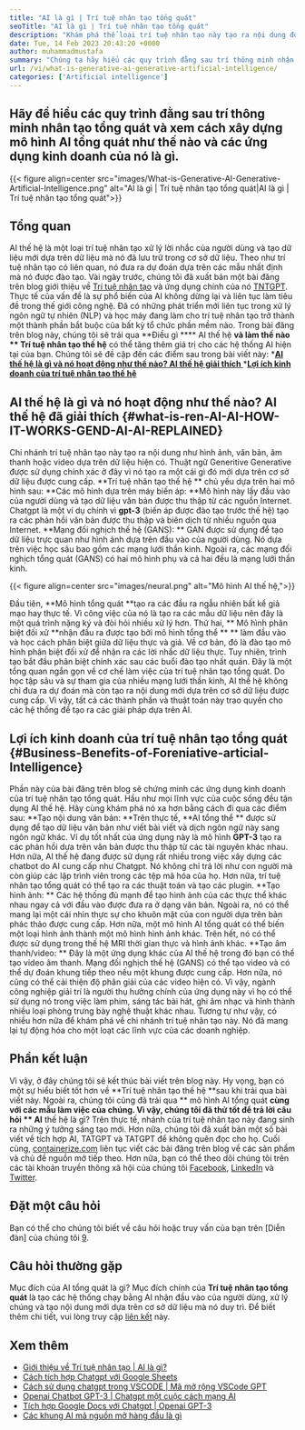 ```yaml
---
title: "AI là gì | Trí tuệ nhân tạo tổng quát" 
seoTitle: "AI là gì | Trí tuệ nhân tạo tổng quát" 
description: "Khám phá thể loại trí tuệ nhân tạo này tạo ra nội dung độc đáo. Hãy bắt đầu bài viết và cố gắng để có được câu trả lời AI thế hệ là gì?" 
date: Tue, 14 Feb 2023 20:43:20 +0000
author: muhammadmustafa
summary: "Chúng ta hãy hiểu các quy trình đằng sau trí thông minh nhân tạo thế hệ và xem cách xây dựng mô hình AI tổng quát như thế nào và các ứng dụng kinh doanh của nó là gì." 
url: /vi/what-is-generative-ai-generative-artificial-intelligence/
categories: ['Artificial intelligence']
---
```


## Hãy để hiểu các quy trình đằng sau trí thông minh nhân tạo tổng quát và xem cách xây dựng mô hình AI tổng quát như thế nào và các ứng dụng kinh doanh của nó là gì.

{{< figure align=center src="images/What-is-Generative-AI-Generative-Artificial-Intelligence.png" alt="AI là gì | Trí tuệ nhân tạo tổng quát|AI là gì | Trí tuệ nhân tạo tổng quát">}}


## Tổng quan
AI thế hệ là một loại trí tuệ nhân tạo xử lý lời nhắc của người dùng và tạo dữ liệu mới dựa trên dữ liệu mà nó đã lưu trữ trong cơ sở dữ liệu. Theo như trí tuệ nhân tạo có liên quan, nó đưa ra dự đoán dựa trên các mẫu nhất định mà nó được đào tạo. Vài ngày trước, chúng tôi đã xuất bản một bài đăng trên blog giới thiệu về [Trí tuệ nhân tạo][1] và ứng dụng chính của nó [TNTGPT][2]. Thực tế của vấn đề là sự phổ biến của AI không dừng lại và liên tục làm tiêu đề trong thế giới công nghệ. Đã có những phát triển mới liên tục trong xử lý ngôn ngữ tự nhiên (NLP) và học máy đang làm cho trí tuệ nhân tạo trở thành một thành phần bắt buộc của bất kỳ tổ chức phần mềm nào. Trong bài đăng trên blog này, chúng tôi sẽ trải qua **Điều gì  ****  AI thế hệ  **và làm thế nào **  Trí tuệ nhân tạo thế hệ**  có thể tăng thêm giá trị cho các hệ thống AI hiện tại của bạn.
Chúng tôi sẽ đề cập đến các điểm sau trong bài viết này:
  *[**AI thế hệ là gì và nó hoạt động như thế nào? AI thế hệ giải thích** ][3]
  *[**Lợi ích kinh doanh của trí tuệ nhân tạo thế hệ** ][4]

## AI thế hệ là gì và nó hoạt động như thế nào? AI thế hệ đã giải thích   {#what-is-ren-AI-AI-HOW-IT-WORKS-GEND-AI-AI-REPLAINED}
Chi nhánh trí tuệ nhân tạo này tạo ra nội dung như hình ảnh, văn bản, âm thanh hoặc video dựa trên dữ liệu hiện có. Thuật ngữ Generitive Generative được sử dụng chính xác ở đây vì nó tạo ra một cái gì đó mới dựa trên cơ sở dữ liệu được cung cấp.
**Trí tuệ nhân tạo thế hệ ** chủ yếu dựa trên hai mô hình sau:
**Các mô hình dựa trên máy biến áp: **Mô hình này lấy đầu vào của người dùng và tạo dữ liệu văn bản được thu thập từ các nguồn Internet. Chatgpt là một ví dụ chính vì  **gpt-3**   (biến áp được đào tạo trước thế hệ) tạo ra các phản hồi văn bản được thu thập và biên dịch từ nhiều nguồn qua Internet.
**Mạng đối nghịch thế hệ (GANS): ** GAN được sử dụng để tạo dữ liệu trực quan như hình ảnh dựa trên đầu vào của người dùng. Nó dựa trên việc học sâu bao gồm các mạng lưới thần kinh. Ngoài ra, các mạng đối nghịch tổng quát (GANS) có hai mô hình phụ và cả hai đều là mạng lưới thần kinh.

{{< figure align=center src="images/neural.png" alt="Mô hình AI thế hệ,">}}

Đầu tiên, **Mô hình tổng quát  **tạo ra các đầu ra ngẫu nhiên bất kể giả mạo hay thực tế. Vì công việc của nó là tạo ra các mẫu dữ liệu nên đây là một quá trình nặng ký và đòi hỏi nhiều xử lý hơn. Thứ hai, **  Mô hình phân biệt đối xử  **nhận đầu ra được tạo bởi mô hình tổng thể ** **  làm đầu vào và học cách phân biệt giữa dữ liệu thực và giả. Về cơ bản, đó là đào tạo mô hình phân biệt đối xử để nhận ra các lời nhắc dữ liệu thực. Tuy nhiên, trình tạo bắt đầu phân biệt chính xác sau các buổi đào tạo nhất quán.
Đây là một tổng quan ngắn gọn về cơ chế làm việc của trí tuệ nhân tạo tổng quát. Do học tập sâu và sự tham gia của nhiều mạng lưới thần kinh, AI thế hệ không chỉ đưa ra dự đoán mà còn tạo ra nội dung mới dựa trên cơ sở dữ liệu được cung cấp. Vì vậy, tất cả các thành phần và thuật toán này trao quyền cho các hệ thống để tạo ra các giải pháp dựa trên AI.

## Lợi ích kinh doanh của trí tuệ nhân tạo tổng quát   {#Business-Benefits-of-Foreniative-articial-Intelligence}
Phần này của bài đăng trên blog sẽ chứng minh các ứng dụng kinh doanh của trí tuệ nhân tạo tổng quát. Hầu như mọi lĩnh vực của cuộc sống đều tận dụng AI thế hệ. Hãy cùng khám phá nó xa hơn bằng cách đi qua các điểm sau:
**Tạo nội dung văn bản: **Trên thực tế,  **AI tổng thể **  được sử dụng để tạo dữ liệu văn bản như viết bài viết và dịch ngôn ngữ này sang ngôn ngữ khác. Ví dụ tốt nhất của ứng dụng này là mô hình  **GPT-3**   tạo ra các phản hồi dựa trên văn bản được thu thập từ các tài nguyên khác nhau. Hơn nữa, AI thế hệ đang được sử dụng rất nhiều trong việc xây dựng các chatbot do AI cung cấp như Chatgpt. Nó không chỉ trả lời như con người mà còn giúp các lập trình viên trong các tệp mã hóa của họ. Hơn nữa, trí tuệ nhân tạo tổng quát có thể tạo ra các thuật toán và tạo các plugin.
**Tạo hình ảnh: ** Các hệ thống đủ mạnh để tạo hình ảnh của các thực thể khác nhau ngay cả với đầu vào được đưa ra ở dạng văn bản. Ngoài ra, nó có thể mang lại một cái nhìn thực sự cho khuôn mặt của con người dựa trên bản phác thảo được cung cấp. Hơn nữa, một mô hình AI tổng quát có thể biến một loại hình ảnh thành một mô hình hình ảnh khác. Trên hết, nó có thể được sử dụng trong thế hệ MRI thời gian thực và hình ảnh khác.
**Tạo âm thanh/video: ** Đây là một ứng dụng khác của AI thế hệ trong đó bạn có thể tạo video âm thanh. Mạng đối nghịch thế hệ (GANS) có thể tạo video và có thể dự đoán khung tiếp theo nếu một khung được cung cấp. Hơn nữa, nó cũng có thể cải thiện độ phân giải của các video hiện có. Vì vậy, ngành công nghiệp giải trí là người thụ hưởng chính của ứng dụng này vì họ có thể sử dụng nó trong việc làm phim, sáng tác bài hát, ghi âm nhạc và hình thành nhiều loại phòng trưng bày nghệ thuật khác nhau.
Tương tự như vậy, có nhiều hơn nữa để khám phá về chi nhánh trí tuệ nhân tạo này. Nó đã mang lại tự động hóa cho một loạt các lĩnh vực của các doanh nghiệp.

## Phần kết luận
Vì vậy, ở đây chúng tôi sẽ kết thúc bài viết trên blog này. Hy vọng, bạn có một sự hiểu biết tốt hơn về **Trí tuệ nhân tạo thế hệ  **sau khi trải qua bài viết này. Ngoài ra, chúng tôi cũng đã trải qua **  mô hình AI tổng quát  **cùng với các mẫu làm việc của chúng. Vì vậy, chúng tôi đã thử tốt để trả lời câu hỏi **  AI**  thế hệ là gì? Trên thực tế, nhánh của trí tuệ nhân tạo này đang sinh ra những ý tưởng sáng tạo mới. Hơn nữa, chúng tôi đã xuất bản một số bài viết về tích hợp AI, TATGPT và TATGPT để không quên đọc cho họ.
Cuối cùng, [containerize.com][5] liên tục viết các bài đăng trên blog về các sản phẩm và chủ đề nguồn mở tiếp theo. Hơn nữa, bạn có thể theo dõi chúng tôi trên các tài khoản truyền thông xã hội của chúng tôi [Facebook][6], [LinkedIn][7] và [Twitter][8].

## Đặt một câu hỏi
Bạn có thể cho chúng tôi biết về câu hỏi hoặc truy vấn của bạn trên [Diễn đàn] của chúng tôi [9].

## Câu hỏi thường gặp
Mục đích của AI tổng quát là gì?
Mục đích chính của **Trí tuệ nhân tạo tổng quát**  là tạo các hệ thống chạy bằng AI nhận đầu vào của người dùng, xử lý chúng và tạo nội dung mới dựa trên cơ sở dữ liệu mà nó duy trì. Để biết thêm chi tiết, vui lòng truy cập [liên kết][3] này.

## Xem thêm
  * [Giới thiệu về Trí tuệ nhân tạo | AI là gì?][1]
  * [Cách tích hợp Chatgpt với Google Sheets][10]
  * [Cách sử dụng chatgpt trong VSCODE | Mã mở rộng VSCode GPT][11]
  * [Openai Chatbot GPT-3 | Chatgpt một cuộc cách mạng AI][2]
  * [Tích hợp Google Docs với Chatgpt | Openai GPT-3][12]
  * [Các khung AI mã nguồn mở hàng đầu là gì][13]

  
[1]: https://blog.containerize.com/artificial-intelligence/an-introduction-to-artificial-intelligence-what-is-ai/
[2]: https://blog.containerize.com/artificial-intelligence/what-is-openai-chatbot-gpt-3-chatgpt-an-ai-revolution/
[3]: #What-is-Generative-AI-how-it-works-Generative-AI-explained
[4]: #Business-benefits-of-Generative-Artificial-Intelligence
[5]: https://www.containerize.com/
[6]: https://web.facebook.com/containerize
[7]: https://www.linkedin.com/company/containerize/
[8]: https://twitter.com/containerize_co
[9]: https://forum.containerize.com/
[10]: https://blog.containerize.com/artificial-intelligence/integrate-chatgpt-with-google-sheets/
[11]: https://blog.containerize.com/artificial-intelligence/how-to-use-chatgpt-in-vscode-the-vscode-extension-codegpt/
[12]: https://blog.containerize.com/artificial-intelligence/google-docs-integration-with-chatgpt/
[13]: https://blog.containerize.com/artificial-intelligence/top-5-open-source-ai-frameworks/
